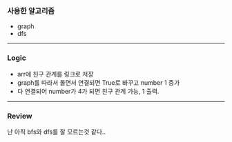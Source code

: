 ### 사용한 알고리즘
* graph
* dfs
_____________________________________________________
### Logic
* arr에 친구 관계를 링크로 저장
* graph를 따라서 돌면서 연결되면 True로 바꾸고 number 1 증가
* 다 연결되어 number가 4가 되면 친구 관계 가능, 1 출력.
_____________________________________________________
### Review
난 아직 bfs와 dfs를 잘 모르는것 같다..
